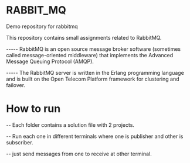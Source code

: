 # RABBIT_MQ

Demo repository for rabbitmq

This repository contains small assignments related to RabbitMQ.

----- RabbitMQ is an open source message broker software (sometimes called message-oriented middleware) that implements the Advanced Message Queuing Protocol (AMQP). 

----- The RabbitMQ server is written in the Erlang programming language and is built on the Open Telecom Platform framework for clustering and failover.

# How to run

-- Each folder contains a solution file with 2 projects.

-- Run each one in different terminals where one is publisher and other is subscriber. 

-- just send messages from one to receive at other terminal.
